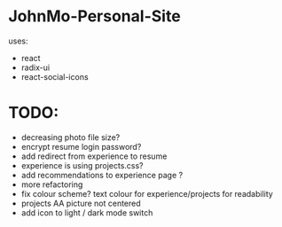 # JohnMo-Personal-Site

uses:
- react
- radix-ui
- react-social-icons

# TODO:
- decreasing photo file size?
- encrypt resume login password?
- add redirect from experience to resume
- experience is using projects.css?
- add recommendations to experience page ?
- more refactoring
- fix colour scheme? text colour for experience/projects for readability
- projects AA picture not centered
- add icon to light / dark mode switch
